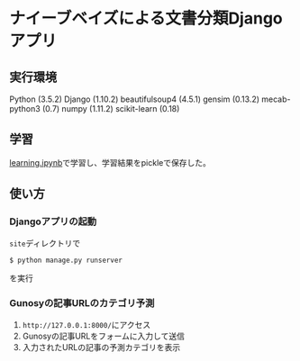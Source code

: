 # ナイーブベイズによる文書分類Djangoアプリ
## 実行環境
Python (3.5.2)
Django (1.10.2)
beautifulsoup4 (4.5.1)
gensim (0.13.2)
mecab-python3 (0.7)
numpy (1.11.2)
scikit-learn (0.18)

## 学習
[learning.ipynb](https://github.com/tkda-h3/naive_bayes_web_app/blob/master/learning.ipynb)で学習し、学習結果をpickleで保存した。

## 使い方
### Djangoアプリの起動
`site`ディレクトリで
```
$ python manage.py runserver
```
を実行

### Gunosyの記事URLのカテゴリ予測
1. `http://127.0.0.1:8000/`にアクセス
2. Gunosyの記事URLをフォームに入力して送信
3. 入力されたURLの記事の予測カテゴリを表示
